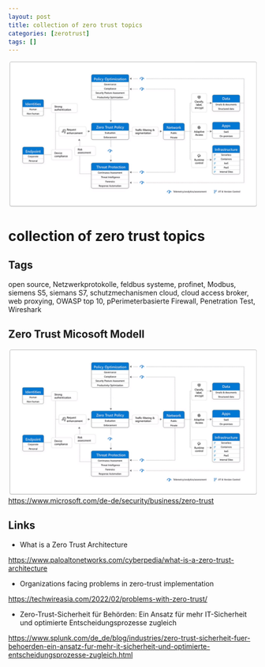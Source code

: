 ```yaml
---
layout: post
title: collection of zero trust topics
categories: [zerotrust]
tags: []
--- 
```

![](../pics/20230705155407_zeroTrustMicosoft.png)

# collection of zero trust topics

## Tags 

open source, Netzwerkprotokolle, feldbus systeme, profinet, Modbus, siemens S5, siemans S7, schutzmechanismen cloud, cloud access broker, web proxying, OWASP top 10, pPerimeterbasierte Firewall, Penetration Test, Wireshark   


## Zero Trust Micosoft Modell 

![](../pics/20230705155407_zeroTrustMicosoft.png)
<https://www.microsoft.com/de-de/security/business/zero-trust>

## Links 

- What is a Zero Trust Architecture
  
<https://www.paloaltonetworks.com/cyberpedia/what-is-a-zero-trust-architecture>



- Organizations facing problems in zero-trust implementation

<https://techwireasia.com/2022/02/problems-with-zero-trust/>

- Zero-Trust-Sicherheit für Behörden: Ein Ansatz für mehr IT-Sicherheit und optimierte Entscheidungsprozesse zugleich 

<https://www.splunk.com/de_de/blog/industries/zero-trust-sicherheit-fuer-behoerden-ein-ansatz-fur-mehr-it-sicherheit-und-optimierte-entscheidungsprozesse-zugleich.html>
